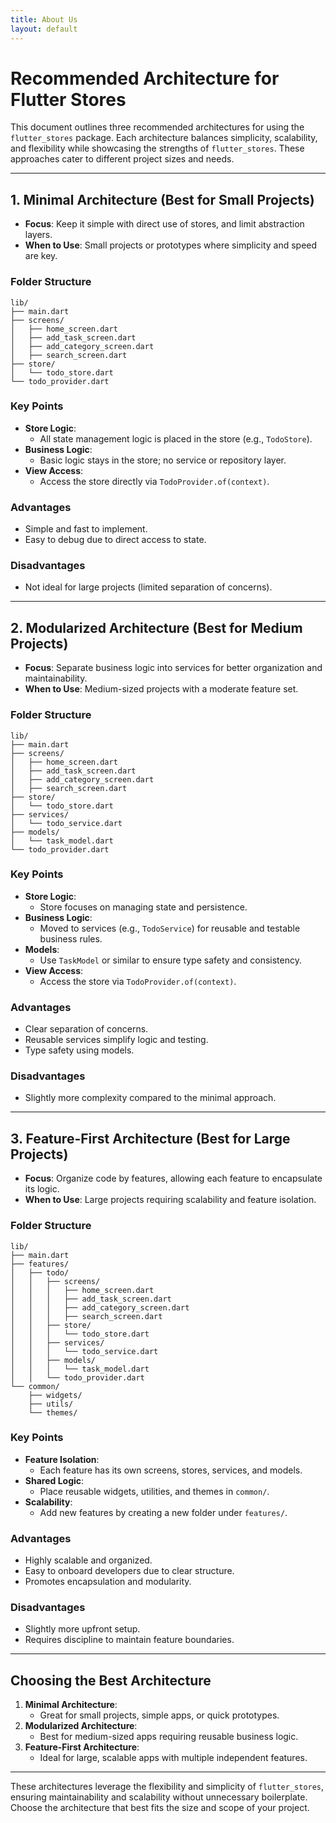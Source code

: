 ```yaml
---
title: About Us
layout: default
---
```


# Recommended Architecture for Flutter Stores

This document outlines three recommended architectures for using the `flutter_stores` package. Each architecture
balances simplicity, scalability, and flexibility while showcasing the strengths of `flutter_stores`. These approaches
cater to different project sizes and needs.

---

## **1. Minimal Architecture (Best for Small Projects)**

- **Focus**: Keep it simple with direct use of stores, and limit abstraction layers.
- **When to Use**: Small projects or prototypes where simplicity and speed are key.

### **Folder Structure**

```
lib/
├── main.dart
├── screens/
│   ├── home_screen.dart
│   ├── add_task_screen.dart
│   ├── add_category_screen.dart
│   ├── search_screen.dart
├── store/
│   └── todo_store.dart
└── todo_provider.dart
```

### **Key Points**

- **Store Logic**:
    - All state management logic is placed in the store (e.g., `TodoStore`).
- **Business Logic**:
    - Basic logic stays in the store; no service or repository layer.
- **View Access**:
    - Access the store directly via `TodoProvider.of(context)`.

### **Advantages**

- Simple and fast to implement.
- Easy to debug due to direct access to state.

### **Disadvantages**

- Not ideal for large projects (limited separation of concerns).

---

## **2. Modularized Architecture (Best for Medium Projects)**

- **Focus**: Separate business logic into services for better organization and maintainability.
- **When to Use**: Medium-sized projects with a moderate feature set.

### **Folder Structure**

```
lib/
├── main.dart
├── screens/
│   ├── home_screen.dart
│   ├── add_task_screen.dart
│   ├── add_category_screen.dart
│   ├── search_screen.dart
├── store/
│   └── todo_store.dart
├── services/
│   └── todo_service.dart
├── models/
│   └── task_model.dart
└── todo_provider.dart
```

### **Key Points**

- **Store Logic**:
    - Store focuses on managing state and persistence.
- **Business Logic**:
    - Moved to services (e.g., `TodoService`) for reusable and testable business rules.
- **Models**:
    - Use `TaskModel` or similar to ensure type safety and consistency.
- **View Access**:
    - Access the store via `TodoProvider.of(context)`.

### **Advantages**

- Clear separation of concerns.
- Reusable services simplify logic and testing.
- Type safety using models.

### **Disadvantages**

- Slightly more complexity compared to the minimal approach.

---

## **3. Feature-First Architecture (Best for Large Projects)**

- **Focus**: Organize code by features, allowing each feature to encapsulate its logic.
- **When to Use**: Large projects requiring scalability and feature isolation.

### **Folder Structure**

```
lib/
├── main.dart
├── features/
│   ├── todo/
│   │   ├── screens/
│   │   │   ├── home_screen.dart
│   │   │   ├── add_task_screen.dart
│   │   │   ├── add_category_screen.dart
│   │   │   ├── search_screen.dart
│   │   ├── store/
│   │   │   └── todo_store.dart
│   │   ├── services/
│   │   │   └── todo_service.dart
│   │   ├── models/
│   │   │   └── task_model.dart
│   │   └── todo_provider.dart
└── common/
    ├── widgets/
    ├── utils/
    └── themes/
```

### **Key Points**

- **Feature Isolation**:
    - Each feature has its own screens, stores, services, and models.
- **Shared Logic**:
    - Place reusable widgets, utilities, and themes in `common/`.
- **Scalability**:
    - Add new features by creating a new folder under `features/`.

### **Advantages**

- Highly scalable and organized.
- Easy to onboard developers due to clear structure.
- Promotes encapsulation and modularity.

### **Disadvantages**

- Slightly more upfront setup.
- Requires discipline to maintain feature boundaries.

---

## **Choosing the Best Architecture**

1. **Minimal Architecture**:
    - Great for small projects, simple apps, or quick prototypes.
2. **Modularized Architecture**:
    - Best for medium-sized apps requiring reusable business logic.
3. **Feature-First Architecture**:
    - Ideal for large, scalable apps with multiple independent features.

---

These architectures leverage the flexibility and simplicity of `flutter_stores`, ensuring maintainability and
scalability without unnecessary boilerplate. Choose the architecture that best fits the size and scope of your project.